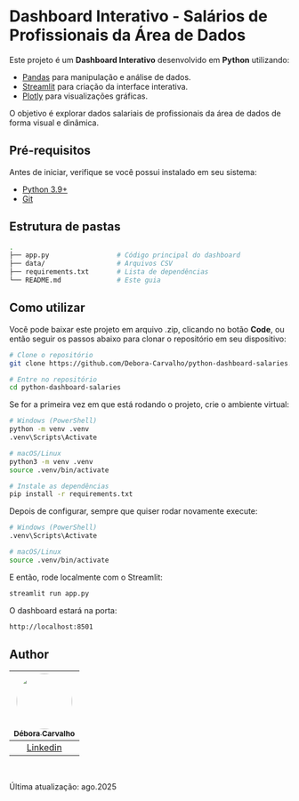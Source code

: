# Dashboard Interativo - Salários de Profissionais da Área de Dados

Este projeto é um **Dashboard Interativo** desenvolvido em **Python** utilizando:
- [Pandas](https://pandas.pydata.org/) para manipulação e análise de dados.
- [Streamlit](https://streamlit.io/) para criação da interface interativa.
- [Plotly](https://plotly.com/python/) para visualizações gráficas.

O objetivo é explorar dados salariais de profissionais da área de dados de forma visual e dinâmica.

## Pré-requisitos

Antes de iniciar, verifique se você possui instalado em seu sistema:
- [Python 3.9+](https://www.python.org/downloads/)
- [Git](https://git-scm.com/)

## Estrutura de pastas
```bash
.
├── app.py                 # Código principal do dashboard
├── data/                  # Arquivos CSV 
├── requirements.txt       # Lista de dependências
└── README.md              # Este guia
```

## Como utilizar

Você pode baixar este projeto em arquivo .zip, clicando no botão <b>Code</b>, ou então seguir os passos abaixo para clonar o repositório em seu dispositivo:

```bash
# Clone o repositório 
git clone https://github.com/Debora-Carvalho/python-dashboard-salaries.git

# Entre no repositório
cd python-dashboard-salaries
```

Se for a primeira vez em que está rodando o projeto, crie o ambiente virtual:
```bash
# Windows (PowerShell)
python -m venv .venv
.venv\Scripts\Activate
```

```bash
# macOS/Linux
python3 -m venv .venv
source .venv/bin/activate
```

```bash
# Instale as dependências
pip install -r requirements.txt
```

Depois de configurar, sempre que quiser rodar novamente execute:

```bash
# Windows (PowerShell)
.venv\Scripts\Activate
```

```bash
# macOS/Linux
source .venv/bin/activate
```

E então, rode localmente com o Streamlit:
```bash
streamlit run app.py
```

O dashboard estará na porta:
```bash
http://localhost:8501
```

## Author

| [<img src="https://avatars2.githubusercontent.com/u/104103793?v=4" style="width: 100px; height: 100px; border-radius: 50%;"><br><sub>Débora Carvalho</sub>](https://github.com/Debora-Carvalho) |
| :---------------------------------------------------------------------------------------------------------------------------------------: |
|                                            [Linkedin](www.linkedin.com/in/debora-vieira-carvalho-45a478205)                                             |

<br />

Última atualização: ago.2025